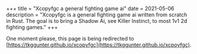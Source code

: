 +++
title = "Xcopyfgc a general fighting game ai"
date = 2021-05-06
description = "Xcopyfgc is a general fighting game ai written from scratch in Rust. The goal is to bring a Shadow Ai, see Killer Instinct, to most 1v1 2d fighting games."
+++


One moment please, this page is being redirected to [https://tkggunter.github.io/xcopyfgc](https://tkggunter.github.io/xcpoyfgc).
<meta http-equiv = "refresh" content = "3; url = https://tkggunter.github.io/xcopyfgc" />
